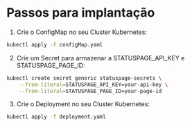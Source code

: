 # Passos para implantação

1. Crie o ConfigMap no seu Cluster Kubernetes:
```bash
kubectl apply -f configMap.yaml
```

2. Crie um Secret para armazenar a STATUSPAGE_API_KEY e STATUSPAGE_PAGE_ID:
```bash
kubectl create secret generic statuspage-secrets \
    --from-literal=STATUSPAGE_API_KEY=your-api-key \
    --from-literal=STATUSPAGE_PAGE_ID=your-page-id
```
3. Crie o Deployment no seu Cluster Kubernetes: 
```bash
kubectl apply -f deployment.yaml
```
